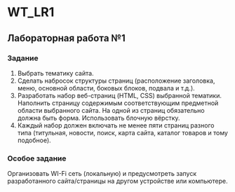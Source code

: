 # WT_LR1
## Лабораторная работа №1
### Задание
1. Выбрать тематику сайта.
2. Сделать набросок структуры страниц (расположение заголовка, меню, основной области, боковых блоков, подвала и т.д.).
3. Разработать набор веб-страниц (HTML, CSS) выбранной тематики. Наполнить страницу содержимым соответствующим предметной области выбранного сайта. На одной из страниц обязательно должна быть форма. Использовать блочную вёрстку.
4. Каждый набор должен включать не менее пяти страниц разного типа (титульная, новости, поиск, карта сайта, каталог товаров и тому подобное).

### Особое задание
Организовать WI-Fi сеть (локальную) и предусмотреть запуск разработанного сайта/страницы на другом устройстве или компьютере.
